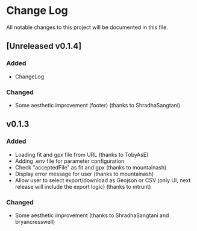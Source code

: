 # Change Log

All notable changes to this project will be documented in this file.

## [Unreleased v0.1.4]

### Added

- ChangeLog

### Changed

- Some aesthetic improvement (footer) (thanks to ShradhaSangtani)

## v0.1.3

### Added

- Loading fit and gpx file from URL (thanks to TobyAsE)
- Adding .env file for parameter configuration
- Check "acceptedFile" as fit and gpx (thanks to mountainash)
- Display error message for user (thanks to mountainash)
- Allow user to select export/download as Geojson or CSV (only UI, next release will include the export logic) (thanks to mtrunt)

### Changed

- Some aesthetic improvement (thanks to ShradhaSangtani and bryancresswell)
